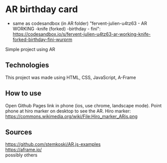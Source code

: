 # AR birthday card

* same as codesandbox (in AR folder) "fervent-julien-u4tz63 - AR WORKING -knife (forked) -birthday - fini": https://codesandbox.io/s/fervent-julien-u4tz63-ar-working-knife-forked-birthday-fini-wurprm 

Simple project using AR 

## Technologies
This project was made using HTML, CSS, JavaScript, A-Frame

## How to use
Open Github Pages link in phone (ios, use chrome, landscape mode). Point phone at hiro marker on desktop to see the AR. Hiro marker: https://commons.wikimedia.org/wiki/File:Hiro_marker_ARjs.png

## Sources
https://github.com/stemkoski/AR.js-examples <br/>
https://aframe.io/ <br/>
possibly others

